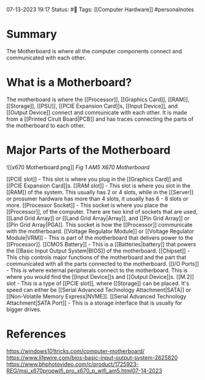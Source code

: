 07-13-2023 19:17
Status: #📄 
Tags: [[Computer Hardware]] #personalnotes 

# Summary 
The Motherboard is where all the computer components connect and communicated with each other.

# What is a Motherboard? 
The motherboard is where the [[Processor]], [[Graphics Card]], [[RAM]], [[Storage]], [[PSU]], [[PCIE Expansion Card]]s, [[Input Device]], and [[Output Device]] connect and communicate with each other. It is made from a [[Printed Ciruit Board|PCB]] and has traces connecting the parts of the motherboard to each other. 

# Major Parts of the Motherboard
![[x670 Motherboard.png]] *Fig 1 AM5 X670 Motherboard*

[[PCIE slot]] - This slot is where you plug in the [[Graphics Card]] and [[PCIE Expansion Card]]s.
[[RAM slot]] - This slot is where you slot in the [[RAM]] of the system. This usually has 2 or 4 slots, while in the [[Server]] or prosumer hardware has more than 4 slots, it usually has 6 - 8 slots or more. 
[[Processor Socket]] - This socket is where you place the [[Processor]], of the computer. There are two kind of sockets that are used, [[Land Grid Array]] or [[Land Grid Array|Array]], and [[Pin Grid Array]] or [[Pin Grid Array|PGA]]. This socket is how the [[Processor]] communicate with the motherboard.
[[Voltage Regulator Module]] or [[Voltage Regulator Module|VRM]] - This is part of the motherboard that delivers power to the [[Processor]]. 
[[CMOS Battery]] - This is a [[Batteries|battery]] that powers the [[Basic  Input Output System|BIOS]] of the motherboard. 
[[Chipset]] - This chip controls major functions of the motherboard and the part that communicated with all the parts connected to the motherboard. 
[[I/O Ports]] - This is where external peripherals connect to the motherboard. This is where you would find the [[Input Device]]s and [[Output Device]]s.
[[M.2]] slot - This is a type of [[PCIE slot]], where [[Storage]] can be placed. It's speed can either be [[Serial Advanced Technology Attachment|SATA]] or [[Non-Volatile Memory Express|NVME]].
[[Serial Advanced Technology Attachment|SATA Port]] - This is a storage interface that is usually for bigger drives.


# References
https://windows101tricks.com/computer-motherboard/
https://www.lifewire.com/bios-basic-input-output-system-2625820
https://www.bhphotovideo.com/c/product/1725923-REG/msi_x670propwifi_pro_x670_p_wifi_am5.html07-14-2023

